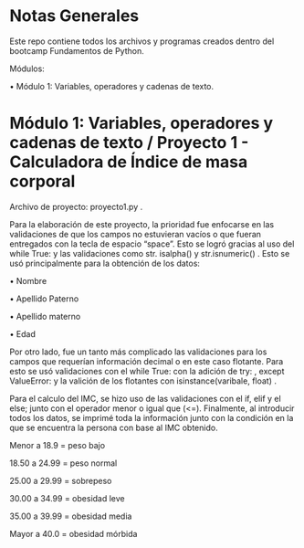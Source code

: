 # Notas Generales

Este repo contiene todos los archivos y programas creados dentro del bootcamp Fundamentos de Python.

Módulos:

•	Módulo 1: Variables, operadores y cadenas de texto.


# Módulo 1: Variables, operadores y cadenas de texto / Proyecto 1 - Calculadora de Índice de masa corporal

Archivo de proyecto: proyecto1.py .

Para la elaboración de este proyecto, la prioridad fue enfocarse en las validaciones de que los campos no estuvieran vacíos o que fueran entregados con la tecla de espacio “space”. Esto se logró gracias al uso del while True: y las validaciones como str. isalpha() y str.isnumeric() .
Esto se usó principalmente para la obtención de los datos:

  •	Nombre
  
  •	Apellido Paterno
  
  •	Apellido materno
  
  •	Edad

Por otro lado, fue un tanto más complicado las validaciones para los campos que requerían información decimal o en este caso flotante. Para esto se usó validaciones con el  while True: con la adición de try: , except ValueError: y la valición de los flotantes con isinstance(varibale, float) . 

Para el calculo del IMC, se hizo uso de las validaciones con el if, elif y el else; junto con el operador menor o igual que (<=).
Finalmente, al introducir todos los datos, se imprimé toda la información junto con la condición en la que se encuentra la persona con base al IMC obtenido.

Menor a 18.9   = peso bajo

18.50 a 24.99   = peso normal

25.00 a 29.99   = sobrepeso

30.00 a 34.99   = obesidad leve

35.00 a 39.99   = obesidad media

Mayor a 40.0   = obesidad mórbida


